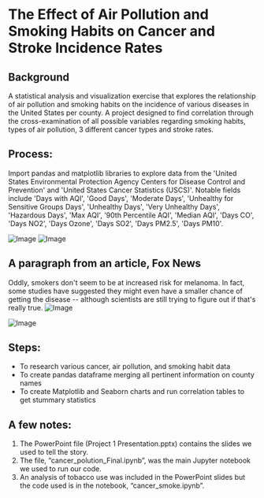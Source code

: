 # The Effect of Air Pollution and Smoking Habits on Cancer and Stroke Incidence Rates 
## Background
A statistical analysis and visualization exercise that explores the relationship of air pollution and smoking habits on the incidence of various diseases in the United  States per county. A project designed to find correlation through the cross-examination of all possible variables regarding smoking habits, types of air pollution, 3 different cancer types and stroke rates.

## Process:
Import pandas and matplotlib libraries to explore data from the 'United States Environmental Protection Agency Centers for Disease Control and Prevention' and 'United States Cancer Statistics (USCS)'. Notable fields include 'Days with AQI', 'Good Days', 'Moderate Days', 'Unhealthy for Sensitive Groups Days', 'Unhealthy Days', 'Very Unhealthy Days', 'Hazardous Days', 'Max AQI', '90th Percentile AQI', 'Median AQI', 'Days CO', 'Days NO2', 'Days Ozone', 'Days SO2', 'Days PM2.5', 'Days PM10'.

![Image](https://github.com/PetraLee2019/The-Effect-of-Air-Pollution-and-Smoking-on-Cancer-and-Stroke-Incidence-Rates/blob/master/Images/IllnessVsAQI.png?raw=true)
![Image](https://github.com/PetraLee2019/The-Effect-of-Air-Pollution-and-Smoking-on-Cancer-and-Stroke-Incidence-Rates/blob/master/Images/IllnessVsDaysOzone.png?raw=true)

## A paragraph from an article, Fox News
Oddly, smokers don't seem to be at increased risk for melanoma. In fact, some studies have suggested they might even have a smaller chance of getting the disease -- although scientists are still trying to figure out if that's really true.
![Image](https://github.com/PetraLee2019/The-Effect-of-Air-Pollution-and-Smoking-on-Cancer-and-Stroke-Incidence-Rates/blob/master/Images/smoke_skin.png?raw=true)

![Image](https://github.com/PetraLee2019/The-Effect-of-Air-Pollution-and-Smoking-on-Cancer-and-Stroke-Incidence-Rates/blob/master/Images/All_posibilities_Seaborn.png?raw=true)

## Steps:
- To research various cancer, air pollution, and smoking habit data
- To create pandas dataframe merging all pertinent information on county names
- To create Matplotlib and Seaborn charts and run correlation tables to get stummary statistics

## A few notes:
1)	The PowerPoint file (Project 1 Presentation.pptx) contains the slides we used to tell the story.  
2)	The file, “cancer_polution_Final.ipynb”, was the main Jupyter notebook we used to run our code.  
3)	An analysis of tobacco use was included in the PowerPoint slides but the code used is in the notebook, “cancer_smoke.ipynb”.  
